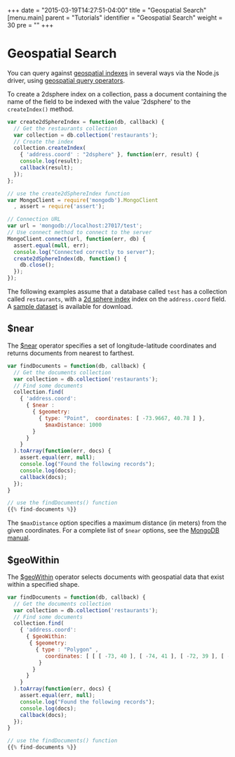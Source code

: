 +++
date = "2015-03-19T14:27:51-04:00"
title = "Geospatial Search"
[menu.main]
  parent = "Tutorials"
  identifier = "Geospatial Search"
  weight = 30
  pre = "<i class='fa'></i>"
+++

# Geospatial Search

You can query against [geospatial indexes](https://docs.mongodb.org/manual/applications/geospatial-indexes/)
in several ways via the Node.js driver, using [geospatial query operators](https://docs.mongodb.org/manual/reference/operator/query-geospatial/).

To create a 2dsphere index on a collection, pass a document containing the name of the
field to be indexed with the value '2dsphere' to the ``createIndex()`` method.

```js
var create2dSphereIndex = function(db, callback) {
  // Get the restaurants collection
  var collection = db.collection('restaurants');
  // Create the index
  collection.createIndex(
    { 'address.coord' : "2dsphere" }, function(err, result) {
    console.log(result);
    callback(result);
  });
};

// use the create2dSphereIndex function
var MongoClient = require('mongodb').MongoClient
  , assert = require('assert');

// Connection URL
var url = 'mongodb://localhost:27017/test';
// Use connect method to connect to the server
MongoClient.connect(url, function(err, db) {
  assert.equal(null, err);
  console.log("Connected correctly to server");
  create2dSphereIndex(db, function() {
    db.close();
  });
});


```

The following examples assume that a database called ``test`` has a
collection called ``restaurants``, with a [2d sphere index](https://docs.mongodb.org/manual/core/2dsphere/)
index on the ``address.coord`` field. A
[sample dataset](https://docs.mongodb.org/getting-started/node/import-data/) is available for download.

## $near

The [$near](https://docs.mongodb.org/manual/reference/operator/query/near/) operator specifies
a set of longitude-latitude coordinates and returns documents from nearest to farthest.

```js
var findDocuments = function(db, callback) {
  // Get the documents collection
  var collection = db.collection('restaurants');
  // Find some documents
  collection.find(
	{ 'address.coord': 
	  { $near :
	    { $geometry:
	      { type: "Point",  coordinates: [ -73.9667, 40.78 ] },
	        $maxDistance: 1000
	    }
	  }
	}
  ).toArray(function(err, docs) {
    assert.equal(err, null);
    console.log("Found the following records");
    console.log(docs);
    callback(docs);
  });      
}

// use the findDocuments() function
{{% find-documents %}}
```

The ``$maxDistance`` option specifies a maximum distance (in meters) from the given
coordinates. For a complete list of ``$near`` options, see the
[MongoDB manual](https://docs.mongodb.org/manual/reference/operator/query/near/).

## $geoWithin

The [$geoWithin](https://docs.mongodb.org/manual/reference/operator/query/geoWithin/) operator
selects documents with geospatial data that exist within a specified shape.

```js
var findDocuments = function(db, callback) {
  // Get the documents collection
  var collection = db.collection('restaurants');
  // Find some documents
  collection.find(
    { 'address.coord': 
      { $geoWithin: 
 	   { $geometry: 
 	     { type : "Polygon" ,
            coordinates: [ [ [ -73, 40 ], [ -74, 41 ], [ -72, 39 ], [ -73, 40 ] ] ]
          }
        }
      }
    }
  ).toArray(function(err, docs) {
    assert.equal(err, null);
    console.log("Found the following records");
    console.log(docs);
    callback(docs);
  });      
}

// use the findDocuments() function
{{% find-documents %}}
```
